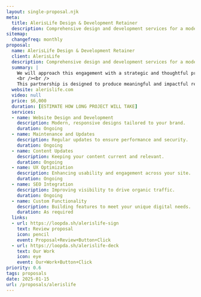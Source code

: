 ```yaml
---
layout: single-proposal.njk
meta:
  title: AlerisLife Design & Development Retainer
  description: Comprehensive design and development services for a modern online presence.
sitemap:
  changefreq: monthly
proposal:
  name: AlerisLife Design & Development Retainer
  client: AlerisLife
  description: Comprehensive design and development services for a modern online presence.
  summary: | 
    We will approach this engagement with a strategic and thoughtful process, ensuring each task is completed with precision and aligns seamlessly with your business objectives. By following a clear timeline and prioritizing tasks under our retainer model, we’ll deliver consistent progress that reflects your vision.
    <br /><br />
    This partnership is designed to produce meaningful and impactful results over time. For more details on the investment and scope of work, please refer to your <a href="https://loopda.sh/alerislife-sign" target="_blank" class="link plausible-event-name=Proposal+About+Link+Click">proposal. You can also learn more <a href="/about" target="_blank" class="link plausible-event-name=Proposal+About+Link+Click">about our approach</a>, <a href="/faq" target="_blank" class="link plausible-event-name=Proposal+FAQ+Link+Click">explore common questions</a>, or <a href="mailto:gary@loopdash.com" class="link plausible-event-name=Proposal+Email+Link+Click">contact us directly</a>.
  website: alerislife.com
  video: null
  price: $6,000
  duration: [ESTIMATE HOW LONG PROJECT WILL TAKE]
  services:
  - name: Website Design and Development
    description: Modern, responsive designs tailored to your brand.
    duration: Ongoing
  - name: Maintenance and Updates
    description: Regular updates to ensure performance and security.
    duration: Ongoing
  - name: Content Updates
    description: Keeping your content current and relevant.
    duration: Ongoing
  - name: UX Optimization
    description: Enhancing usability and engagement across your site.
    duration: Ongoing
  - name: SEO Integration
    description: Improving visibility to drive organic traffic.
    duration: Ongoing
  - name: Custom Functionality
    description: Building features to meet your unique digital needs.
    duration: As required
  links: 
  - url: https://loopda.sh/alerislife-sign
    text: Review proposal
    icon: pencil
    event: Proposal+Review+Button+Click
  - url: https://loopda.sh/alerislife-deck
    text: Our Work
    icon: eye
    event: Our+Work+Button+Click
priority: 0.6
tags: proposals
date: 2025-01-15
url: /proposals/alerislife
---
```

